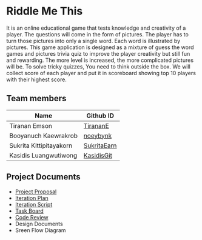 # Riddle Me This

It is an online educational game that tests knowledge and creativity of a player. The questions will come in the form of pictures. The player has to turn those pictures into only a single word. Each word is illustrated by pictures. This game application is designed as a mixture of guess the word games and pictures trivia quiz to improve the player creativity but still fun and rewarding. The more level is increased, the more complicated pictures will be. To solve tricky quizzes, You need to think outside the box. We will collect score of each player and put it in scoreboard showing top 10 players with their highest score.

## Team members

| Name | Github ID |
|-----|------------|
| Tiranan Emson | [TirananE](https://github.com/TirananE) |
| Booyanuch Kaewrakrob | [noeybynk](https://github.com/noeybynk) |
| Sukrita Kittipitayakorn | [SukritaEarn](https://github.com/SukritaEarn) |
| Kasidis Luangwutiwong | [KasidisGit](https://github.com/KasidisGit) |

## Project Documents

* [Project Proposal](https://docs.google.com/document/d/17h1Ol01eRqQ6tj3vDWJW9umjiuNYy6Nby9mrc0ZfD0Y/edit#)
* [Iteration Plan](https://docs.google.com/document/d/1HG85SXgtpRnwHKSpw-7xCFtjdfBGe11zce4vNnasJK4/edit#)
* [Iteration Script](https://docs.google.com/document/d/1eBriBu04WbI6myoH9GuHBDf7wkmMbYwD7kY3xDfpSIA/edit)
* [Task Board](https://trello.com/b/y8vxcJPa/riddle-me-this)
* [Code Review](https://docs.google.com/document/d/1QnH53fsqkTB0lhTCFExOkOOEtXv0lpKw0SpMnZ8ifWo/edit)
* Design Documents
* Sreen Flow Diagram